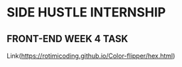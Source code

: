 # SIDE HUSTLE INTERNSHIP

## FRONT-END WEEK 4 TASK

Link(https://rotimicoding.github.io/Color-flipper/hex.html)
